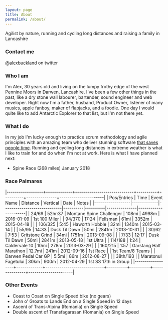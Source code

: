 ```yaml
---
layout: page
title: About
permalink: /about/
---
```


Agilist by nature, running and cycling long distances and raising a family in Lancashire

### Contact me

[@alexbuckland](https://twitter.com/alexbuckland) on twitter

### Who I am

I'm Alex, 30 years old and living on the lumpy frothy edge of the west Pennine Moors in Darwen, Lancashire. I've been a few other things in the past, like a dry stone wall labourer, bartender, sound engineer and web developer. Right now I'm a father, husband, Product Owner, listener of many musics, apple fanboy, maker of flapjacks, and a foodie. One day I would quite like to add Antarctic Explorer to that list, but I'm not there yet.

### What I do

In my job I'm lucky enough to practice scrum methodology and agile principles with an amazing team who deliver stunning software [that saves people time](http://connectchildcare.co.uk).
Running and cycling long distances in extreme weather is what I like to train for and do when I'm not at work.
Here is what I have planned next:

- Spine Race (268 miles) January 2018

### Race Palmares 

|------------------+-------------+-----------------------------+----------+----------+---------------+----------------------|
| Pos/Entries      |    Time     |         Event Name          | Distance | Vertical |       Date    |       Notes          |
|------------------|-------------|-----------------------------|----------|----------|---------------|----------------------|
| 24/69            | 52hr:37     | Montane Spine Challenger    | 108mi    | 4998m    | 2016-01-09    |    1st 100 Miler     |
| 94/370           | 17:24       | Fellsman                    | 61mi     | 3352m    | 2015-04-18    |                      |
| 106/325          | 5:45        | Haworth Hobble              | 32mi     | 1340m    | 2015-03-14    |                      |
| 55/95            | 14:33       | Dusk Til Dawn               | 50mi     | 2841m    | 2013-10-31    |                      |
| 30/62            | 7:53        | Gritstone Grind             | 34mi     | 1751m    | 2013-09-08    |                      |
| 7/33             | 12:17       | Dusk Til Dawn               | 50mi     | 2841m    | 2013-05-18    | 1st Ultra            |
| 114/188          | 1:24        | Caldervale 10               | 10mi     | 278m     | 2013-03-29    |                      |
| 160/215          | 1:57        | Garstang Half Marathon      | 12.7mi   | 241m     | 2012-09-16    | 1st Race             |
| 1st Team/8 Teams |             | Darwen Pedal Car GP         | 5.5mi    | 86m      | 2012-08-27    |                      |
| 38th/193         |             | Maratonul Fagetului         | 30km     | 900m     | 2012-04-29    | 1st SS 17th in Group |
|------------------+-------------+-----------------------------+----------+----------+---------------+----------------------|

### Other Events

- Coast to Coast on Single Speed bike (no gears)
- John o' Groats to Lands End on a Single Speed in 12 days
- Ascent of Trans-Alpina (Romania) on Single Speed
- Double ascent of Transfagarasan (Romania) on Single Speed


